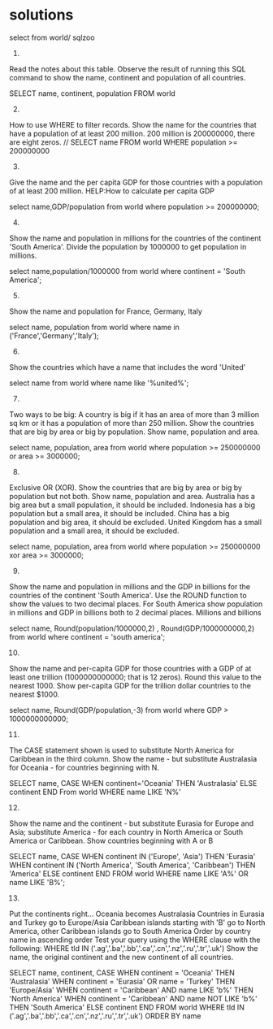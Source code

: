 # solutions
select from world/ sqlzoo


1.
Read the notes about this table. Observe the result of running this SQL command to show the name, continent and population of all countries.

SELECT name, continent, population FROM world


2.
How to use WHERE to filter records. Show the name for the countries that have a population of at least 200 million. 200 million is 200000000, there are eight zeros.
//
SELECT name FROM world
WHERE population >= 200000000


3.
Give the name and the per capita GDP for those countries with a population of at least 200 million.
HELP:How to calculate per capita GDP

select name,GDP/population from world
where population >= 200000000;




4.
Show the name and population in millions for the countries of the continent 'South America'. Divide the population by 1000000 to get population in millions.

select name,population/1000000  from world
where continent = 'South America';






5.
Show the name and population for France, Germany, Italy

select name, population from world
where name in ('France','Germany','Italy');





6.
Show the countries which have a name that includes the word 'United'

select name from world 
where name like '%united%';






7.
Two ways to be big: A country is big if it has an area of more than 3 million sq km or it has a population of more than 250 million.
Show the countries that are big by area or big by population. Show name, population and area.

select name, population, area from world
where population >= 250000000 or area >= 3000000;






8.
Exclusive OR (XOR). Show the countries that are big by area or big by population but not both. Show name, population and area.
Australia has a big area but a small population, it should be included.
Indonesia has a big population but a small area, it should be included.
China has a big population and big area, it should be excluded.
United Kingdom has a small population and a small area, it should be excluded.

select name, population, area from world
where population >= 250000000 xor area >= 3000000;







9.
Show the name and population in millions and the GDP in billions for the countries of the continent 'South America'. Use the ROUND function to show the values to two decimal places.
For South America show population in millions and GDP in billions both to 2 decimal places.
Millions and billions

select name, Round(population/1000000,2) , Round(GDP/1000000000,2) from world
where continent = 'south america';






10.
Show the name and per-capita GDP for those countries with a GDP of at least one trillion (1000000000000; that is 12 zeros). Round this value to the nearest 1000.
Show per-capita GDP for the trillion dollar countries to the nearest $1000.

select name, Round(GDP/population,-3) from world
where GDP > 1000000000000;








11.
The CASE statement shown is used to substitute North America for Caribbean in the third column.
Show the name - but substitute Australasia for Oceania - for countries beginning with N.

SELECT name,
       CASE WHEN continent='Oceania' THEN 'Australasia'
            ELSE continent END
From world
 WHERE name LIKE 'N%'






12.
Show the name and the continent - but substitute Eurasia for Europe and Asia; substitute America - for each country in North America or South America or Caribbean. Show countries beginning with A or B

SELECT name, CASE 
WHEN continent IN ('Europe', 'Asia') THEN 'Eurasia'
WHEN continent IN ('North America', 'South America', 'Caribbean') THEN 'America'
ELSE continent END
FROM world
WHERE name LIKE 'A%' OR name LIKE 'B%';





13.
Put the continents right...
Oceania becomes Australasia
Countries in Eurasia and Turkey go to Europe/Asia
Caribbean islands starting with 'B' go to North America, other Caribbean islands go to South America
Order by country name in ascending order
Test your query using the WHERE clause with the following:
WHERE tld IN ('.ag','.ba','.bb','.ca','.cn','.nz','.ru','.tr','.uk')
Show the name, the original continent and the new continent of all countries.

SELECT name, continent,
CASE WHEN continent = 'Oceania' THEN 'Australasia'
WHEN continent = 'Eurasia' OR name = 'Turkey' THEN 'Europe/Asia'
WHEN continent = 'Caribbean' AND name LIKE 'b%' THEN 'North America'
WHEN continent = 'Caribbean' AND name NOT LIKE 'b%' THEN 'South America'
ELSE continent END
FROM world
WHERE tld IN ('.ag','.ba','.bb','.ca','.cn','.nz','.ru','.tr','.uk')
ORDER BY name

